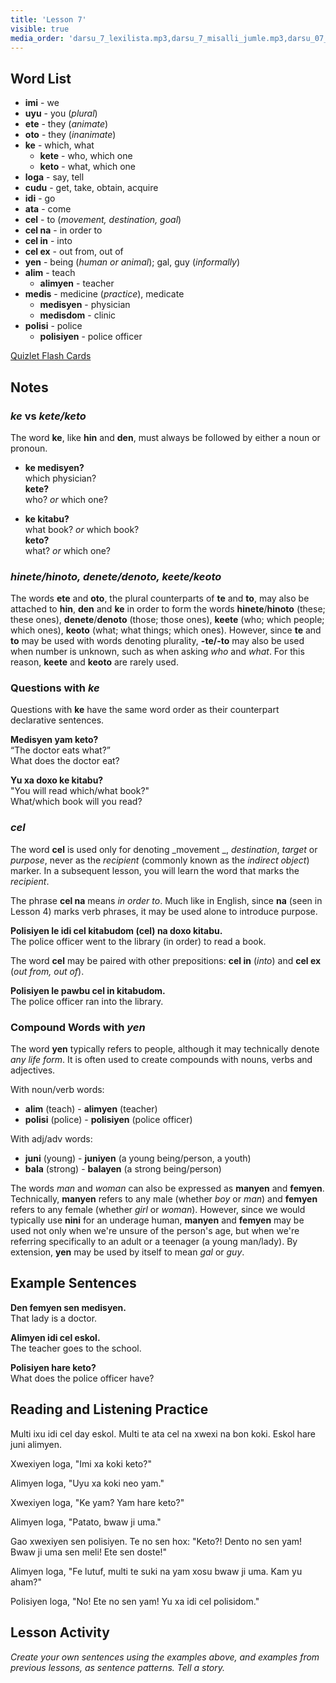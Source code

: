 ```yaml
---
title: 'Lesson 7'
visible: true
media_order: 'darsu_7_lexilista.mp3,darsu_7_misalli_jumle.mp3,darsu_07_doxoli_abyasa.mp3'
---
```


## Word List

* **imi** - we
* **uyu** - you (_plural_)
* **ete** - they (_animate_)
* **oto** - they (_inanimate_)
* **ke** - which, what
	* **kete** - who, which one
	* **keto** - what, which one
* **loga** - say, tell
* **cudu** - get, take, obtain, acquire
* **idi** - go
* **ata** - come
* **cel** - to (_movement, destination, goal_)
 * **cel na** - in order to
 * **cel in** - into
 * **cel ex** - out from, out of
* **yen** - being (_human or animal_); gal, guy (_informally_)
* **alim** - teach
	* **alimyen** - teacher
* **medis** - medicine (_practice_), medicate
	* **medisyen** - physician
	* **medisdom** - clinic
* **polisi** - police
	* **polisiyen** - police officer

[Quizlet Flash Cards](https://quizlet.com/652346773/globasa-101-lesson-7-flash-cards/)

## Notes

### _ke_ vs _kete/keto_

The word **ke**, like **hin** and **den**, must always be followed by either a noun or pronoun.

* **ke medisyen?**    
which physician?     
**kete?**  
who? _or_ which one?  

* **ke kitabu?**    
what book? _or_ which book?   
**keto?**  
what? _or_ which one?  

### _hinete/hinoto, denete/denoto, keete/keoto_

The words **ete** and **oto**, the plural counterparts of **te** and **to**, may also be attached to **hin**, **den** and **ke** in order to form the words **hinete**/**hinoto** (these; these ones), **denete**/**denoto** (those; those ones), **keete** (who; which people; which ones), **keoto** (what; what things; which ones). However, since **te** and **to** may be used with words denoting plurality, **-te/-to** may also be used when number is unknown, such as when asking _who_ and _what_. For this reason, **keete** and **keoto** are rarely used. 

### Questions with _ke_

Questions with **ke** have the same word order as their counterpart declarative sentences.

**Medisyen yam keto?**  
“The doctor eats what?”  
What does the doctor eat?

**Yu xa doxo ke kitabu?**       
"You will read which/what book?"  
What/which book will you read?  

### _cel_

The word **cel** is used only for denoting _movement _, _destination_, _target_ or _purpose_, never as the _recipient_ (commonly known as the _indirect object_) marker. In a subsequent lesson, you will learn the word that marks the _recipient_.  

The phrase **cel na** means _in order to_. Much like in English, since **na** (seen in Lesson 4) marks verb phrases, it may be used alone to introduce purpose.

**Polisiyen le idi cel kitabudom (cel) na doxo kitabu.**  
The police officer went to the library (in order) to read a book. 

The word **cel** may be paired with other prepositions: **cel in** (_into_) and **cel ex** (_out from, out of_). 

**Polisiyen le pawbu cel in kitabudom.**  
The police officer ran into the library.

### Compound Words with _yen_

The word **yen** typically refers to people, although it may technically denote _any life form_. It is often used to create compounds with nouns, verbs and adjectives.

With noun/verb words:

* **alim** (teach) - **alimyen** (teacher)
* **polisi** (police) - **polisiyen** (police officer)

With adj/adv words:

* **juni** (young) - **juniyen** (a young being/person, a youth)
* **bala** (strong) - **balayen** (a strong being/person)

The words _man_ and _woman_ can also be expressed as **manyen** and **femyen**. Technically, **manyen** refers to any male (whether _boy_ or _man_) and **femyen** refers to any female (whether _girl_ or _woman_). However, since we would typically use **nini** for an underage human, **manyen** and **femyen** may be used not only when we're unsure of the person's age, but when we're referring specifically to an adult or a teenager (a young man/lady). By extension, **yen** may be used by itself to mean _gal_ or _guy_. 

## Example Sentences

**Den femyen sen medisyen.**  
That lady is a doctor.

**Alimyen idi cel eskol.**  
The teacher goes to the school.

**Polisiyen hare keto?**  
What does the police officer have?

## Reading and Listening Practice

Multi ixu idi cel day eskol. Multi te ata cel na xwexi na bon koki. Eskol hare juni alimyen.

Xwexiyen loga, "Imi xa koki keto?"

Alimyen loga, "Uyu xa koki neo yam."

Xwexiyen loga, "Ke yam? Yam hare keto?"

Alimyen loga, "Patato, bwaw ji uma."

Gao xwexiyen sen polisiyen. Te no sen hox: "Keto?! Dento no sen yam! Bwaw ji uma sen meli! Ete sen doste!"

Alimyen loga, "Fe lutuf, multi te suki na yam xosu bwaw ji uma. Kam yu aham?" 

Polisiyen loga, "No! Ete no sen yam! Yu xa idi cel polisidom."

## Lesson Activity

_Create your own sentences using the examples above, and examples from previous lessons, as sentence patterns. Tell a story._
